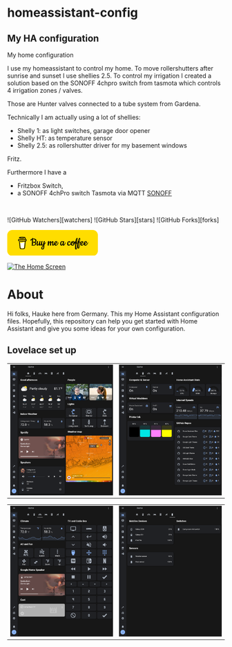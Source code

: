 # homeassistant-config
## My HA configuration

My home configuration 

I use my homeassistant to control my home. To move rollershutters after sunrise and sunset I use shellies 2.5.
To control my irrigation I created a solution based on the SONOFF 4chpro switch from tasmota which controls 4 irrigation zones / valves.

Those are Hunter valves connected to a tube system from Gardena.


Technically I am actually using a lot of shellies:
- Shelly 1: as light switches, garage door opener
- Shelly HT: as temperature sensor
- Shelly 2.5: as rollershutter driver for my basement windows

Fritz.

Furthermore I have a 
- Fritzbox Switch, 
- a SONOFF 4chPro switch Tasmota via MQTT [SONOFF](https://tasmota.github.io/docs/devices/Sonoff-4CH-Pro/)

<br />

![GitHub Watchers][watchers]
![GitHub Stars][stars]
![GitHub Forks][forks]
<br />


![Buy me a coffee](/image/bmc.png "BMC")


<a target="_blank" rel="noopener noreferrer" href="https://github.com/bachya/smart-home/wiki/img/default.png">
    <img src="https://github.com/bachya/smart-home/wiki/img/default.png" alt="The Home Screen" style="max-width:100%;">
</a>

# About

Hi folks, Hauke here from Germany. This my Home Assistant configuration files. 
Hopefully, this repository can help you get started with Home Assistant and give you some ideas for your own configuration.


## Lovelace set up

<TABLE>
<TR>
    <TD>
    <img src="https://raw.githubusercontent.com/JuanMTech/Home_Assistant_files/master/images/Home_Assistant_Images/HA_UI_1.png"<br/>
    </TD>
    <TD>
    <img src="https://raw.githubusercontent.com/JuanMTech/Home_Assistant_files/master/images/Home_Assistant_Images/HA_UI_2.png"<br/>
    </TD>
</TR>
</TABLE>

<TABLE>
<TR>
    <TD>
    <img src="https://raw.githubusercontent.com/JuanMTech/Home_Assistant_files/master/images/Home_Assistant_Images/HA_UI_3.png"<br/>
    </TD>
    <TD>
    <img src="https://raw.githubusercontent.com/JuanMTech/Home_Assistant_files/master/images/Home_Assistant_Images/HA_UI_4.png"<br/>
    </TD>
</TR>
</TABLE>
<br />



